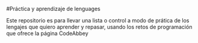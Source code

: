 #Práctica y aprendizaje de lenguages 

Este repositorio es para llevar una lista o control a modo de prática de los lengajes que quiero aprender y repasar, usando los retos de programación que ofrece la página CodeAbbey